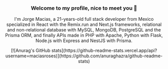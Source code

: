 ### <p align="center">Welcome to my profile, nice to meet you 🌹</p>

<p align="center">I'm Jorge Macias, a 21-years-old full stack developer from Mexico specialized in React with the Remix.run and Next.js frameworks, relational and non-relational database with MySQL, MongoDB, PostgreSQL and the Prisma ORM, and finally APIs made in PHP with Apache, Python with Flask, Node.js with Express and NestJS with Prisma.</p>

<p align="center">[![Anurag's GitHub stats](https://github-readme-stats.vercel.app/api?username=maciasroses)](https://github.com/anuraghazra/github-readme-stats)</p>

